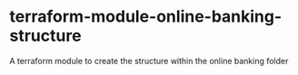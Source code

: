 # terraform-module-online-banking-structure
A terraform module to create the structure within the online banking folder
